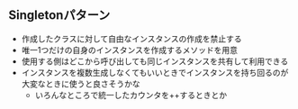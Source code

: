 ## Singletonパターン

- 作成したクラスに対して自由なインスタンスの作成を禁止する
- 唯一1つだけの自身のインスタンスを作成するメソッドを用意
- 使用する側はどこから呼び出しても同じインスタンスを共有して利用できる
- インスタンスを複数生成しなくてもいいときでインスタンスを持ち回るのが大変なときに使うと良さそうかな
  - いろんなところで統一したカウンタを++するときとか
